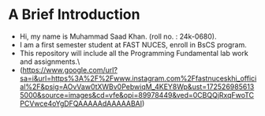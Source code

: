 # A Brief Introduction
- Hi, my name is Muhammad Saad Khan. (roll no. : 24k-0680).
- I am a first semester student at FAST NUCES, enroll in BsCS program.
- This repository will include all the Programming Fundamental lab work and assignments.\
- (https://www.google.com/url?sa=i&url=https%3A%2F%2Fwww.instagram.com%2Ffastnuceskhi_official%2F&psig=AOvVaw0tXWBv0PebwiqM_4KEY8Wp&ust=1725269856135000&source=images&cd=vfe&opi=89978449&ved=0CBQQjRxqFwoTCPCVwce4oYgDFQAAAAAdAAAAABAI)

